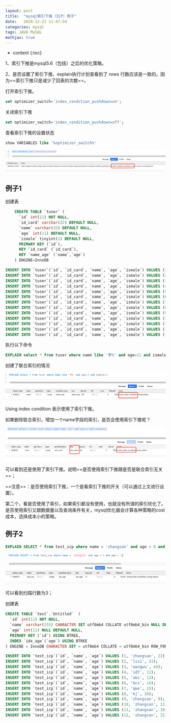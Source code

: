 ```yaml
---
layout: post
title:  "mysql索引下推（ICP）例子"
date:   2020-12-21 11:47:54
categories: mysql
tags: JAVA MySQL
mathjax: true
---
```


* content
{:toc}

1、索引下推是mysql5.6（包括）之后的优化策略。

2、是否设置了索引下推，explain执行计划查看到了 rows 行数应该是一致的。因为==索引下推只是减少了回表的次数==。






打开索引下推。

```sql
set optimizer_switch='index_condition_pushdown=on';

```

关闭索引下推

```sql
set optimizer_switch='index_condition_pushdown=off';
```

查看索引下推的设置状态


```sql
show VARIABLES like '%optimizer_switch%'
```
![image](/images/icp-1.png)

## 例子1

创建表

```sql
    CREATE TABLE `tuser` (
      `id` int(11) NOT NULL,
      `id_card` varchar(32) DEFAULT NULL,
      `name` varchar(32) DEFAULT NULL,
      `age` int(11) DEFAULT NULL,
      `ismale` tinyint(1) DEFAULT NULL,
      PRIMARY KEY (`id`),
      KEY `id_card` (`id_card`),
      KEY `name_age` (`name`,`age`)
    ) ENGINE=InnoDB
```


```sql
INSERT INTO `tuser`(`id`, `id_card`, `name`, `age`, `ismale`) VALUES (1, '1', '张三', 10, 1);
INSERT INTO `tuser`(`id`, `id_card`, `name`, `age`, `ismale`) VALUES (2, '2', '张三', 10, 1);
INSERT INTO `tuser`(`id`, `id_card`, `name`, `age`, `ismale`) VALUES (3, '3', '张六', 30, 1);
INSERT INTO `tuser`(`id`, `id_card`, `name`, `age`, `ismale`) VALUES (4, '4', '张三', 20, 1);
INSERT INTO `tuser`(`id`, `id_card`, `name`, `age`, `ismale`) VALUES (5, '5', '李四', 20, NULL);
INSERT INTO `tuser`(`id`, `id_card`, `name`, `age`, `ismale`) VALUES (6, '6', '王五', 10, NULL);
INSERT INTO `tuser`(`id`, `id_card`, `name`, `age`, `ismale`) VALUES (7, '7', '马六', 34, NULL);
INSERT INTO `tuser`(`id`, `id_card`, `name`, `age`, `ismale`) VALUES (8, '8', '朱九', 22, NULL);
INSERT INTO `tuser`(`id`, `id_card`, `name`, `age`, `ismale`) VALUES (9, '9', '祝马甸', 27, NULL);
INSERT INTO `tuser`(`id`, `id_card`, `name`, `age`, `ismale`) VALUES (10, '10', '毛阿敏', 234, NULL);
INSERT INTO `tuser`(`id`, `id_card`, `name`, `age`, `ismale`) VALUES (11, '11', '王仲强', 33, NULL);
INSERT INTO `tuser`(`id`, `id_card`, `name`, `age`, `ismale`) VALUES (12, '12', '高高高', 26, NULL);
INSERT INTO `tuser`(`id`, `id_card`, `name`, `age`, `ismale`) VALUES (13, '13', '李航', 11, NULL);

```
执行以下命令


```sql
EXPLAIN select * from tuser where name like '李%' and age=11 and ismale=1;
```

创建了联合索引的情况

![image](/images/icp-2.png)

Using index condition 表示使用了索引下推。

如果删除联合索引，增加一个name字段的索引，是否会使用索引下推呢？

![image](/images/icp-3.png)

可以看到还是使用了索引下推。说明==是否使用索引下推跟是否是联合索引无关==；

==注意==：是否使用索引下推，一个是看索引下推的开关（可以通过上文进行设置）。

第二个，看是否使用了索引，如果索引都没有使用，也就没有所谓的索引优化了。是否使用索引又跟数据量以及查询条件有关，mysql优化器会计算各种策略的cost成本，选择成本小的策略。

## 例子2


```sql
EXPLAIN SELECT * from test_icp where name = 'zhangsan' and age > 8 and age < 12
```

![image](/images/icp-4.png)

可以看到扫描行数为3；

创建表


```sql
CREATE TABLE `test`.`Untitled`  (
  `id` int(11) NOT NULL,
  `name` varchar(255) CHARACTER SET utf8mb4 COLLATE utf8mb4_bin NULL DEFAULT NULL,
  `age` int(11) NULL DEFAULT NULL,
  PRIMARY KEY (`id`) USING BTREE,
  INDEX `idx_age`(`age`) USING BTREE
) ENGINE = InnoDB CHARACTER SET = utf8mb4 COLLATE = utf8mb4_bin ROW_FORMAT = Dynamic;
```


```sql
INSERT INTO `test_icp`(`id`, `name`, `age`) VALUES (1, 'zhangsan', 22);
INSERT INTO `test_icp`(`id`, `name`, `age`) VALUES (2, 'lisi', 33);
INSERT INTO `test_icp`(`id`, `name`, `age`) VALUES (3, 'wangwu', 44);
INSERT INTO `test_icp`(`id`, `name`, `age`) VALUES (4, 'sdf', 12);
INSERT INTO `test_icp`(`id`, `name`, `age`) VALUES (5, 'abc', 13);
INSERT INTO `test_icp`(`id`, `name`, `age`) VALUES (6, 'bcx', 14);
INSERT INTO `test_icp`(`id`, `name`, `age`) VALUES (7, 'qwe', 15);
INSERT INTO `test_icp`(`id`, `name`, `age`) VALUES (8, 'kj', 16);
INSERT INTO `test_icp`(`id`, `name`, `age`) VALUES (9, 'zhangsan', 9);
INSERT INTO `test_icp`(`id`, `name`, `age`) VALUES (10, 'zhangsan', 11);
INSERT INTO `test_icp`(`id`, `name`, `age`) VALUES (11, 'zhangsan', 10);
INSERT INTO `test_icp`(`id`, `name`, `age`) VALUES (12, 'zhangsan', 22);
```


